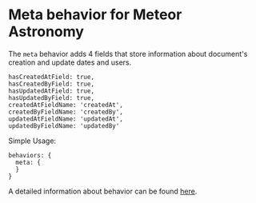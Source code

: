 # Meta behavior for Meteor Astronomy

The `meta` behavior adds 4 fields that store information about document's creation and update dates and users.

```
hasCreatedAtField: true,
hasCreatedByField: true,
hasUpdatedAtField: true,
hasUpdatedByField: true,
createdAtFieldName: 'createdAt',
createdByFieldName: 'createdBy',
updatedAtFieldName: 'updatedAt',
updatedByFieldName: 'updatedBy'
```

Simple Usage:
```
behaviors: {
  meta: {
  }
}
```

A detailed information about behavior can be found [here](http://jagi.github.io/meteor-astronomy/v2#meta).
